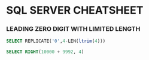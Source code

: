 # SQL SERVER CHEATSHEET



### LEADING ZERO DIGIT WITH LIMITED LENGTH

```sql
SELECT REPLICATE('0',4-LEN(ltrim(4)))

SELECT RIGHT(10000 + 9992, 4)
```


